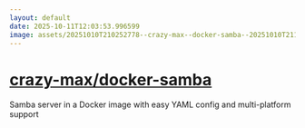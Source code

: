 ```yaml
---
layout: default
date: 2025-10-11T12:03:53.996599
image: assets/20251010T210252778--crazy-max--docker-samba--20251010T211654658--cropped.png
---
```


# [crazy-max/docker-samba](https://github.com/crazy-max/docker-samba)

Samba server in a Docker image with easy YAML config and multi-platform support
